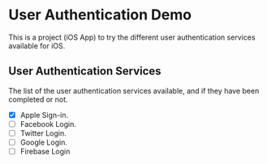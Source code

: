 #  User Authentication Demo

This is a project (iOS App) to try the different user authentication services available for iOS.

## User Authentication Services

The list of the user authentication services available, and if they have been completed or not.

- [x] Apple Sign-in.
- [ ] Facebook Login.
- [ ] Twitter Login.
- [ ] Google Login.
- [ ] Firebase Login
